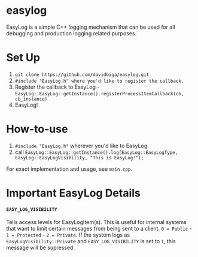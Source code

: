 # easylog
EasyLog is a simple C++ logging mechanism that can be used for all debugging and production logging related purposes.
# Set Up
1. `git clone https://github.com/davidbiga/easylog.git`
2. `#include "EasyLog.h" where you'd like to register the callback.`
3. Register the callback to EasyLog - `EasyLog::EasyLog::getInstance().registerProcessItemCallback(cb, cb_instance)`
4. EasyLog!

# How-to-use
1. `#include "EasyLog.h"` wherever you'd like to EasyLog.
2. call `EasyLog::EasyLog::getInstance().log(EasyLog::EasyLogType, EasyLog::EasyLogVisibility, "This is EasyLog!");`

For exact implementation and usage, see `main.cpp`.

# Important EasyLog Details
#### `EASY_LOG_VISIBILITY`
Tells access levels for EasyLogItem(s).  This is useful for internal systems that want to limit certain messages from being sent to a client. `0 = Public` - `1 = Protected` - `2 = Private`.  If the system logs as `EasyLogVisibility::Private` and `EASY_LOG_VISIBILITY` is set to `1`, this message will be supressed.
